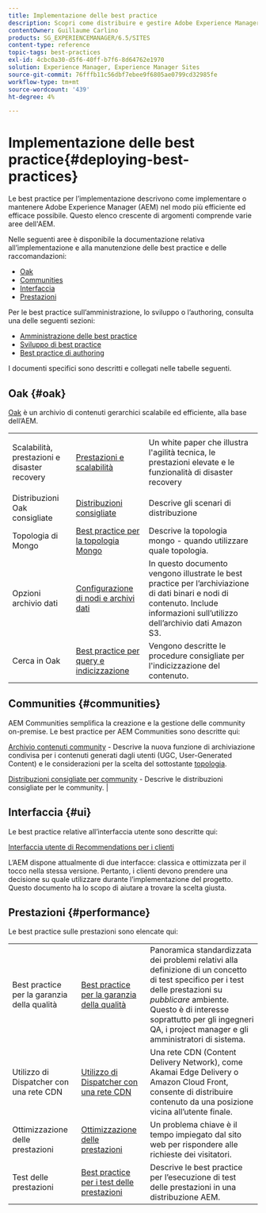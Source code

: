 ```yaml
---
title: Implementazione delle best practice
description: Scopri come distribuire e gestire Adobe Experience Manager (AEM) nel modo più efficiente ed efficace possibile.
contentOwner: Guillaume Carlino
products: SG_EXPERIENCEMANAGER/6.5/SITES
content-type: reference
topic-tags: best-practices
exl-id: 4cbc0a30-d5f6-40ff-b7f6-8d64762e1970
solution: Experience Manager, Experience Manager Sites
source-git-commit: 76fffb11c56dbf7ebee9f6805ae0799cd32985fe
workflow-type: tm+mt
source-wordcount: '439'
ht-degree: 4%

---
```


# Implementazione delle best practice{#deploying-best-practices}

Le best practice per l’implementazione descrivono come implementare o mantenere Adobe Experience Manager (AEM) nel modo più efficiente ed efficace possibile. Questo elenco crescente di argomenti comprende varie aree dell&#39;AEM.

Nelle seguenti aree è disponibile la documentazione relativa all’implementazione e alla manutenzione delle best practice e delle raccomandazioni:

* [Oak](#oak)
* [Communities](#communities)
* [Interfaccia](#ui)
* [Prestazioni](#performance)

Per le best practice sull’amministrazione, lo sviluppo o l’authoring, consulta una delle seguenti sezioni:

* [Amministrazione delle best practice](/help/sites-administering/administer-best-practices.md)
* [Sviluppo di best practice](/help/sites-developing/best-practices.md)
* [Best practice di authoring](/help/sites-authoring/best-practices.md)

I documenti specifici sono descritti e collegati nelle tabelle seguenti.

## Oak {#oak}

[Oak](/help/sites-deploying/platform.md) è un archivio di contenuti gerarchici scalabile ed efficiente, alla base dell’AEM.

<table>
 <tbody>
  <tr>
   <td><p>Scalabilità, prestazioni e disaster recovery</p> </td>
   <td><a href="/help/sites-deploying/performance.md">Prestazioni e scalabilità</a></td>
   <td>Un white paper che illustra l'agilità tecnica, le prestazioni elevate e le funzionalità di disaster recovery</td>
  </tr>
  <tr>
   <td>Distribuzioni Oak consigliate</td>
   <td><a href="/help/sites-deploying/recommended-deploys.md">Distribuzioni consigliate</a></td>
   <td>Descrive gli scenari di distribuzione</td>
  </tr>
  <tr>
   <td>Topologia di Mongo</td>
   <td><a href="/help/sites-deploying/recommended-deploys.md">Best practice per la topologia Mongo</a></td>
   <td>Descrive la topologia mongo - quando utilizzare quale topologia.</td>
  </tr>
  <tr>
   <td>Opzioni archivio dati</td>
   <td><a href="/help/sites-deploying/data-store-config.md">Configurazione di nodi e archivi dati</a></td>
   <td>In questo documento vengono illustrate le best practice per l’archiviazione di dati binari e nodi di contenuto. Include informazioni sull’utilizzo dell’archivio dati Amazon S3.</td>
  </tr>
  <tr>
   <td>Cerca in Oak</td>
   <td><a href="/help/sites-deploying/best-practices-for-queries-and-indexing.md">Best practice per query e indicizzazione</a><br /> </td>
   <td>Vengono descritte le procedure consigliate per l'indicizzazione del contenuto.</td>
  </tr>
 </tbody>
</table>

## Communities {#communities}

AEM Communities semplifica la creazione e la gestione delle community on-premise. Le best practice per AEM Communities sono descritte qui:

[Archivio contenuti community](/help/communities/working-with-srp.md) - Descrive la nuova funzione di archiviazione condivisa per i contenuti generati dagli utenti (UGC, User-Generated Content) e le considerazioni per la scelta del sottostante [topologia](/help/communities/topologies.md).

[Distribuzioni consigliate per community](/help/sites-deploying/recommended-deploys.md#considerations-for-aem-communities) - Descrive le distribuzioni consigliate per le community. |

## Interfaccia {#ui}

Le best practice relative all’interfaccia utente sono descritte qui:

[Interfaccia utente di Recommendations per i clienti](/help/sites-deploying/ui-recommendations.md)

L’AEM dispone attualmente di due interfacce: classica e ottimizzata per il tocco nella stessa versione. Pertanto, i clienti devono prendere una decisione su quale utilizzare durante l’implementazione del progetto. Questo documento ha lo scopo di aiutare a trovare la scelta giusta.

## Prestazioni {#performance}

Le best practice sulle prestazioni sono elencate qui:

<table>
 <tbody>
  <tr>
   <td>Best practice per la garanzia della qualità</td>
   <td><a href="/help/sites-deploying/configuring-performance.md#best-practices-for-quality-assurance">Best practice per la garanzia della qualità</a></td>
   <td>Panoramica standardizzata dei problemi relativi alla definizione di un concetto di test specifico per i test delle prestazioni su <em>pubblicare</em> ambiente. Questo è di interesse soprattutto per gli ingegneri QA, i project manager e gli amministratori di sistema.</td>
  </tr>
  <tr>
   <td>Utilizzo di Dispatcher con una rete CDN</td>
   <td><a href="https://experienceleague.adobe.com/docs/experience-manager-dispatcher/using/dispatcher.html#using-dispatcher-with-a-cdn">Utilizzo di Dispatcher con una rete CDN</a></td>
   <td>Una rete CDN (Content Delivery Network), come Akamai Edge Delivery o Amazon Cloud Front, consente di distribuire contenuto da una posizione vicina all’utente finale.</td>
  </tr>
  <tr>
   <td>Ottimizzazione delle prestazioni</td>
   <td><a href="/help/sites-deploying/configuring-performance.md">Ottimizzazione delle prestazioni</a></td>
   <td>Un problema chiave è il tempo impiegato dal sito web per rispondere alle richieste dei visitatori.</td>
  </tr>
  <tr>
   <td>Test delle prestazioni</td>
   <td><a href="/help/sites-deploying/best-practices-for-performance-testing.md">Best practice per i test delle prestazioni</a></td>
   <td>Descrive le best practice per l’esecuzione di test delle prestazioni in una distribuzione AEM.<br /> </td>
  </tr>
 </tbody>
</table>
